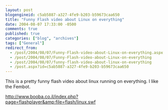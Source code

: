 ```yaml
---
layout: post
blogengineid: c5ab5887-a327-4fe9-b203-b59673caa650
title: "Funny Flash video about Linux on everything"
date: 2004-08-07 17:33:00 -0500
comments: true
published: true
categories: ["blog", "archives"]
tags: ["General"]
redirect_from: 
  - /post/2004/08/07/Funny-Flash-video-about-Linux-on-everything.aspx
  - /post/2004/08/07/Funny-Flash-video-about-Linux-on-everything
  - /post/2004/08/07/funny-flash-video-about-linux-on-everything
  - /post.aspx?id=c5ab5887-a327-4fe9-b203-b59673caa650
---
```


This is a pretty funny flash video about linux running on everything. I like the Fembot.

<A href="http://www.booba.co.il/index.php?page=flashplayer&amp;file=flash/linux.swf">http://www.booba.co.il/index.php?page=flashplayer&amp;file=flash/linux.swf</A>
